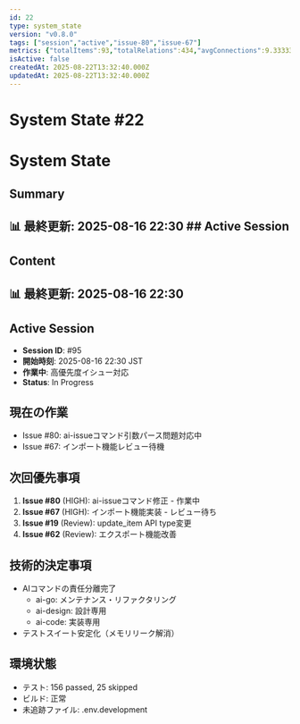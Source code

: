 ```yaml
---
id: 22
type: system_state
version: "v0.8.0"
tags: ["session","active","issue-80","issue-67"]
metrics: {"totalItems":93,"totalRelations":434,"avgConnections":9.333333333333334,"maxConnections":30,"isolatedNodes":2,"timestamp":"2025-08-16T13:30:35.333Z"}
isActive: false
createdAt: 2025-08-22T13:32:40.000Z
updatedAt: 2025-08-22T13:32:40.000Z
---
```


# System State #22

# System State

## Summary

## 📊 最終更新: 2025-08-16 22:30  ## Active Session

## Content

## 📊 最終更新: 2025-08-16 22:30

## Active Session
- **Session ID**: #95
- **開始時刻**: 2025-08-16 22:30 JST
- **作業中**: 高優先度イシュー対応
- **Status**: In Progress

## 現在の作業
- Issue #80: ai-issueコマンド引数パース問題対応中
- Issue #67: インポート機能レビュー待機

## 次回優先事項
1. **Issue #80** (HIGH): ai-issueコマンド修正 - 作業中
2. **Issue #67** (HIGH): インポート機能実装 - レビュー待ち
3. **Issue #19** (Review): update_item API type変更
4. **Issue #62** (Review): エクスポート機能改善

## 技術的決定事項
- AIコマンドの責任分離完了
  - ai-go: メンテナンス・リファクタリング
  - ai-design: 設計専用
  - ai-code: 実装専用
- テストスイート安定化（メモリリーク解消）

## 環境状態
- テスト: 156 passed, 25 skipped
- ビルド: 正常
- 未追跡ファイル: .env.development
